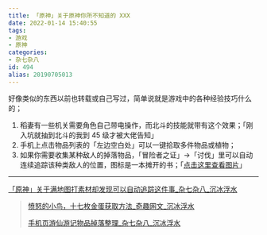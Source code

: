 ```yaml
---
title: 「原神」关于原神你所不知道的 XXX
date: 2022-01-14 15:40:55
tags:
- 游戏
- 原神
categories:
- 杂七杂八
id: 494
alias: 20190705013
---
```


好像类似的东西以前也转载或自己写过，简单说就是游戏中的各种经验技巧什么的；

<!--more-->

1. 稻妻有一些机关需要角色自己带电操作，而北斗的技能就带有这个效果；「刚入坑就抽到北斗的我到 45 级才被大佬告知」
2. 手机上点击物品列表的「左边空白处」可以一键拾取多件物品或植物；
3. 如果你需要收集某种敌人的掉落物品，「冒险者之证」→「讨伐」里可以自动连续追踪该种类敌人的位置，图标是一本摊开的书；「[点击这里查看图片](https://img.wdssmq.com/_posts/2021-12-07-Genshin-Impact/task-000.png "冒险者之证")」

--------------

[「原神」关于满地图打素材却发现可以自动追踪这件事\_杂七杂八\_沉冰浮水](https://www.wdssmq.com/post/20130808670.html "「原神」关于满地图打素材却发现可以自动追踪这件事\_杂七杂八\_沉冰浮水")

> [愤怒的小鸟，十七枚金蛋获取方法\_奇趣网文\_沉冰浮水](https://www.wdssmq.com/post/FenNuDeXiaoNiao-ShiQiMeiJinDanHuoQuFangFa.html "愤怒的小鸟，十七枚金蛋获取方法\_奇趣网文\_沉冰浮水")
>
> [手机页游仙游记物品掉落整理\_杂七杂八\_沉冰浮水](https://www.wdssmq.com/post/20111220980.html "手机页游仙游记物品掉落整理\_杂七杂八\_沉冰浮水")
